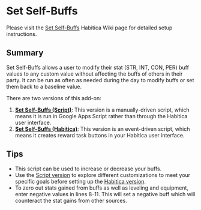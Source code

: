 # Set Self-Buffs

Please visit the [Set Self-Buffs](https://habitica.fandom.com/wiki/Set_Self-Buffs) Habitica Wiki page for detailed setup instructions.

## Summary

Set Self-Buffs allows a user to modify their stat (STR, INT, CON, PER) buff values to any custom value without affecting the buffs of others in their party. It can be run as often as needed during the day to modify buffs or set them back to a baseline value.

There are two versions of this add-on:

1. **[Set Self-Buffs (Script)](https://habitica.fandom.com/wiki/Set_Self-Buffs#Set_Self-Buffs_(Script))**: This version is a manually-driven script, which means it is run in Google Apps Script rather than through the Habitica user interface.
2. **[Set Self-Buffs (Habitica)](https://habitica.fandom.com/wiki/Set_Self-Buffs#Set_Self-Buffs_(Habitica))**: This version is an event-driven script, which means it creates reward task buttons in your Habitica user interface.

## Tips

- This script can be used to increase or decrease your buffs.
- Use the [Script version](https://habitica.fandom.com/wiki/Set_Self-Buffs#Set_Self-Buffs_(Script)) to explore different customizations to meet your specific goals before setting up the [Habitica version](https://habitica.fandom.com/wiki/Set_Self-Buffs#Set_Self-Buffs_(Habitica)).
- To zero out stats gained from buffs as well as leveling and equipment, enter negative values in lines 8-11. This will set a negative buff which will counteract the stat gains from other sources.
